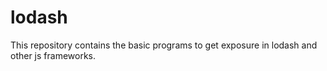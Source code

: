 # lodash
This repository contains the basic programs to get exposure in lodash and other js frameworks.
